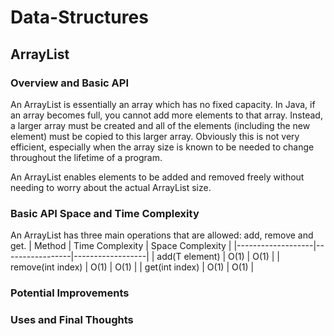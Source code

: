 # Data-Structures
## ArrayList
### Overview and Basic API
An ArrayList is essentially an array which has no fixed capacity. In Java, if an array becomes full, you cannot add more elements to that array. Instead, a larger array must be created and all of the elements (including the new element) must be copied to this larger array. Obviously this is not very efficient, especially when the array size is known to be needed to change throughout the lifetime of a program. 

An ArrayList enables elements to be added and removed freely without needing to worry about the actual ArrayList size.

### Basic API Space and Time Complexity
An ArrayList has three main operations that are allowed: add, remove and get.
| Method            | Time Complexity | Space Complexity |
|-------------------|-----------------|------------------|
| add(T element)    | O(1)            | O(1)             |
| remove(int index) | O(1)            | O(1)             |
| get(int index)    | O(1)            | O(1)             |

### Potential Improvements


### Uses and Final Thoughts

